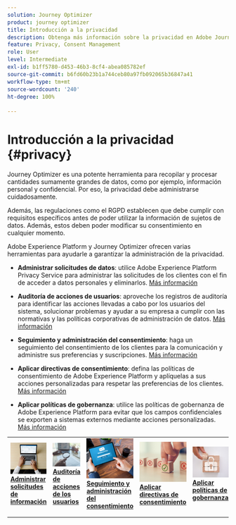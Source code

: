 ```yaml
---
solution: Journey Optimizer
product: journey optimizer
title: Introducción a la privacidad
description: Obtenga más información sobre la privacidad en Adobe Journey Optimizer y Adobe Experience Platform.
feature: Privacy, Consent Management
role: User
level: Intermediate
exl-id: b1ff5780-d453-46b3-8cf4-abea085782ef
source-git-commit: b6fd60b23b1a744ceb80a97fb092065b36847a41
workflow-type: tm+mt
source-wordcount: '240'
ht-degree: 100%

---
```


# Introducción a la privacidad {#privacy}

Journey Optimizer es una potente herramienta para recopilar y procesar cantidades sumamente grandes de datos, como por ejemplo, información personal y confidencial. Por eso, la privacidad debe administrarse cuidadosamente.

Además, las regulaciones como el RGPD establecen que debe cumplir con requisitos específicos antes de poder utilizar la información de sujetos de datos. Además, estos deben poder modificar su consentimiento en cualquier momento.

Adobe Experience Platform y Journey Optimizer ofrecen varias herramientas para ayudarle a garantizar la administración de la privacidad.

* **Administrar solicitudes de datos**: utilice Adobe Experience Platform Privacy Service para administrar las solicitudes de los clientes con el fin de acceder a datos personales y eliminarlos. [Más información](requests.md)

* **Auditoría de acciones de usuarios**: aproveche los registros de auditoría para identificar las acciones llevadas a cabo por los usuarios del sistema, solucionar problemas y ayudar a su empresa a cumplir con las normativas y las políticas corporativas de administración de datos. [Más información](audit-logs.md)

* **Seguimiento y administración del consentimiento**: haga un seguimiento del consentimiento de los clientes para la comunicación y administre sus preferencias y suscripciones. [Más información](opt-out.md)

* **Aplicar directivas de consentimiento**: defina las políticas de consentimiento de Adobe Experience Platform y aplíquelas a sus acciones personalizadas para respetar las preferencias de los clientes. [Más información](../action/consent.md)

* **Aplicar políticas de gobernanza**: utilice las políticas de gobernanza de Adobe Experience Platform para evitar que los campos confidenciales se exporten a sistemas externos mediante acciones personalizadas. [Más información](../action/action-privacy.md)

<table style="table-layout:fixed"><tr style="border: 0;">
<td>
<a href="requests.md">
<img alt="Posible cliente" src="../assets/do-not-localize/privacy-request.jpeg">
</a>
<div><a href="requests.md"><strong>Administrar solicitudes de información</strong>
</div>
<p>
</td>
<td>
<a href="audit-logs.md">
<img alt="Poco frecuente" src="../assets/do-not-localize/privacy-audit.jpeg">
</a>
<div>
<a href="audit-logs.md"><strong>Auditoría de acciones de los usuarios</strong></a>
</div>
<p></td>
<td>
<a href="opt-out.md">
<img alt="Validación" src="../assets/do-not-localize/privacy-track-consent.jpeg">
</a>
<div>
<a href="opt-out.md"><strong>Seguimiento y administración del consentimiento</strong></a>
</div>
<p>
</td>
<td>
<a href="../action/consent.md">
<img alt="Validación" src="../assets/do-not-localize/privacy-consent-policies.jpeg">
</a>
<div>
<a href="../action/consent.md"><strong>Aplicar directivas de consentimiento</strong></a>
</div>
<p>
</td>
<td>
<a href="../action/action-privacy.md">
<img alt="Validación" src="../assets/do-not-localize/privacy-governance.jpeg">
</a>
<div>
<a href="../action/action-privacy.md"><strong>Aplicar políticas de gobernanza</strong></a>
</div>
<p>
</td>
</tr></table>
